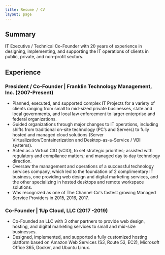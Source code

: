 ```yaml
---
title: Resume / CV
layout: page
---
```

## Summary

IT Executive / Technical Co-Founder with 20 years of experience in designing, implementing, and supporting the IT operations of clients in public, private, and non-profit sectors.

## Experience

### President / Co-Founder | Franklin Technology Management, Inc. (2007-Present)

*   Planned, executed, and supported complex IT Projects for a variety of clients ranging from small to mid-sized private businesses, state and local governments, and local law enforcement to larger enterprise and federal organizations.
*   Guided organizations through major changes to IT operations, including shifts from traditional on-site technology (PC’s and Servers) to fully hosted and managed cloud solutions (Server Virtualization/Containerization and Desktop-as-a-Service / VDI systems).
*   Acted as a Virtual CIO (vCIO), to set strategic priorities; assisted with regulatory and compliance matters; and managed day to day technology direction.
*   Oversaw the management and operations of a successful technology services company, which led to the foundation of 2 complimentary IT business, one providing web design and digital marketing services, and the other specializing in hosted desktops and remote workspace solutions.
*   Was recognized as one of The Channel Co's fastest growing Managed Service Providers in 2015, 2016, 2017.
### Co-Founder | 1Up Cloud, LLC (2017 -2019)

*   Co-Founded an LLC with 3 other partners to provide web design, hosting, and digital marketing services to small and mid-size businesses.
*    Designed, implemented, and supported a fully customized hosting platform based on Amazon Web Services (S3, Route 53, EC2), Microsoft Office 365, Docker, and Ubuntu Linux.
